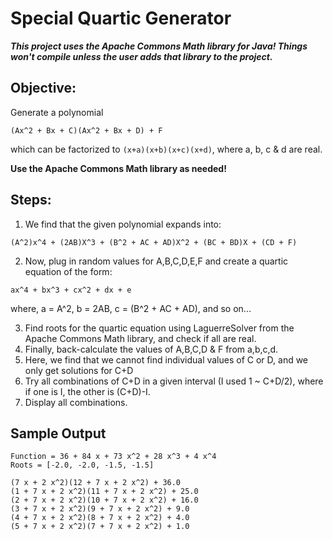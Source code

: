 # Special Quartic Generator

***This project uses the Apache Commons Math library for Java! Things won't compile unless the user adds that library to the project.***

## Objective: 

Generate a polynomial
```
(Ax^2 + Bx + C)(Ax^2 + Bx + D) + F
```

which can be factorized to ```(x+a)(x+b)(x+c)(x+d)```,
where a, b, c & d are real.

**Use the Apache Commons Math library as needed!**
## Steps:

1) We find that the given polynomial expands into:
```
(A^2)x^4 + (2AB)X^3 + (B^2 + AC + AD)X^2 + (BC + BD)X + (CD + F)
```

2) Now, plug in random values for A,B,C,D,E,F and create a quartic equation of the form:
```
ax^4 + bx^3 + cx^2 + dx + e
```

where, a = A^2,
b = 2AB,
c = (B^2 + AC + AD), and so on...

3) Find roots for the quartic equation using LaguerreSolver from the Apache Commons Math library, and check if all are real.
4) Finally, back-calculate the values of A,B,C,D & F from a,b,c,d.
5) Here, we find that we cannot find individual values of C or D, and we only get solutions for C+D
6) Try all combinations of C+D in a given interval (I used 1 ~ C+D/2), where if one is I, the other is (C+D)-I.
7) Display all combinations.

## Sample Output
```
Function = 36 + 84 x + 73 x^2 + 28 x^3 + 4 x^4
Roots = [-2.0, -2.0, -1.5, -1.5]

(7 x + 2 x^2)(12 + 7 x + 2 x^2) + 36.0
(1 + 7 x + 2 x^2)(11 + 7 x + 2 x^2) + 25.0
(2 + 7 x + 2 x^2)(10 + 7 x + 2 x^2) + 16.0
(3 + 7 x + 2 x^2)(9 + 7 x + 2 x^2) + 9.0
(4 + 7 x + 2 x^2)(8 + 7 x + 2 x^2) + 4.0
(5 + 7 x + 2 x^2)(7 + 7 x + 2 x^2) + 1.0
```
